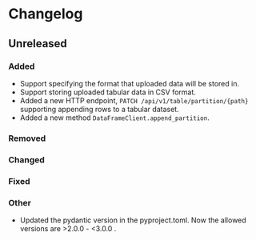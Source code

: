<!-- Add the recent changes in the code under the relevant category.
Write the date in place of the "Unreleased" in the case a new version is released. -->

# Changelog

## Unreleased

### Added

* Support specifying the format that uploaded data will be stored in.
* Support storing uploaded tabular data in CSV format.
* Added a new HTTP endpoint, `PATCH /api/v1/table/partition/{path}`
  supporting appending rows to a tabular dataset.
* Added a new method `DataFrameClient.append_partition`.

### Removed

### Changed

### Fixed

### Other

 * Updated the pydantic version in the pyproject.toml. Now the allowed versions are >2.0.0 - <3.0.0 .
